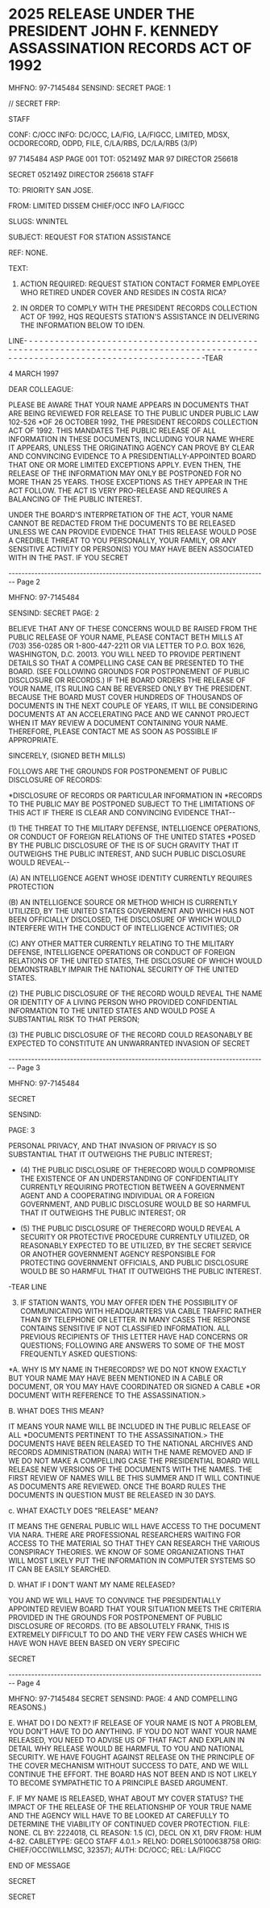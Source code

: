 # 2025 RELEASE UNDER THE PRESIDENT JOHN F. KENNEDY ASSASSINATION RECORDS ACT OF 1992

MHFNO: 97-7145484 SENSIND: SECRET PAGE: 1

// SECRET FRP:

STAFF

CONF: C/OCC INFO: DC/OCC, LA/FIG, LA/FIGCC, LIMITED, MDSX,
OCDORECORD, ODPD, FILE, C/LA/RBS, DC/LA/RB5 (3/P)

97 7145484 ASP PAGE 001
TOT: 052149Z MAR 97 DIRECTOR 256618

SECRET 052149Z DIRECTOR 256618
STAFF

TO: PRIORITY SAN JOSE.

FROM: LIMITED DISSEM CHIEF/OCC INFO LA/FIGCC

SLUGS: WNINTEL

SUBJECT: REQUEST FOR STATION ASSISTANCE

REF: NONE.

TEXT:

1. ACTION REQUIRED: REQUEST STATION CONTACT FORMER EMPLOYEE
   WHO RETIRED UNDER COVER AND RESIDES IN COSTA RICA?

2. IN ORDER TO COMPLY WITH THE PRESIDENT<JFK ASSASSINATION>
   RECORDS COLLECTION ACT OF 1992, HQS REQUESTS STATION'S ASSISTANCE
   IN DELIVERING THE INFORMATION BELOW TO IDEN.

LINE- - - - - - - - - - - - - - - - - - - - - - - - - - - - - - - - - - - - - - - - - - - - - - - - - - - - - - - - - - - - - - - - - - - - - - - - - - - - - - - - - - - - - - - - - - - - - - - - - - - - - - - - - - - - - - - - - - - - - - - - - - - - - - - - - - -TEAR

4 MARCH 1997

DEAR COLLEAGUE:

PLEASE BE AWARE THAT YOUR NAME APPEARS IN DOCUMENTS THAT ARE
BEING REVIEWED FOR RELEASE TO THE PUBLIC UNDER PUBLIC LAW 102-526
*OF 26 OCTOBER 1992, THE PRESIDENT<JOHN F. KENNEDY ASSASSINATION>
RECORDS COLLECTION ACT OF 1992. THIS MANDATES THE PUBLIC RELEASE
OF ALL INFORMATION IN THESE DOCUMENTS, INCLUDING YOUR NAME WHERE
IT APPEARS, UNLESS THE ORIGINATING AGENCY CAN PROVE BY CLEAR AND
CONVINCING EVIDENCE TO A PRESIDENTIALLY-APPOINTED BOARD THAT ONE
OR MORE LIMITED EXCEPTIONS APPLY. EVEN THEN, THE RELEASE OF THE
INFORMATION MAY ONLY BE POSTPONED FOR NO MORE THAN 25 YEARS.
THOSE EXCEPTIONS AS THEY APPEAR IN THE ACT FOLLOW. THE ACT IS
VERY PRO-RELEASE AND REQUIRES A BALANCING OF THE PUBLIC INTEREST.

UNDER THE BOARD'S INTERPRETATION OF THE ACT, YOUR NAME CANNOT
BE REDACTED FROM THE DOCUMENTS TO BE RELEASED UNLESS WE CAN
PROVIDE EVIDENCE THAT THIS RELEASE WOULD POSE A CREDIBLE THREAT TO
YOU PERSONALLY, YOUR FAMILY, OR ANY SENSITIVE ACTIVITY OR
PERSON(S) YOU MAY HAVE BEEN ASSOCIATED WITH IN THE PAST. IF YOU
SECRET


-------------------------------------------------------------------------------- Page 2

MHFNO: 97-7145484

SENSIND: SECRET PAGE: 2

BELIEVE THAT ANY OF THESE CONCERNS WOULD BE RAISED FROM THE PUBLIC RELEASE OF YOUR NAME, PLEASE CONTACT BETH MILLS AT (703) 356-0285 OR 1-800-447-2211 OR VIA LETTER TO P.O. BOX 1626, WASHINGTON, D.C. 20013. YOU WILL NEED TO PROVIDE PERTINENT DETAILS SO THAT A COMPELLING CASE CAN BE PRESENTED TO THE BOARD. (SEE FOLLOWING GROUNDS FOR POSTPONEMENT OF PUBLIC DISCLOSURE OR RECORDS.) IF THE BOARD ORDERS THE RELEASE OF YOUR NAME, ITS RULING CAN BE REVERSED ONLY BY THE PRESIDENT. BECAUSE THE BOARD MUST COVER HUNDREDS OF THOUSANDS OF DOCUMENTS IN THE NEXT COUPLE OF YEARS, IT WILL BE CONSIDERING DOCUMENTS AT AN ACCELERATING PACE AND WE CANNOT PROJECT WHEN IT MAY REVIEW A DOCUMENT CONTAINING YOUR NAME. THEREFORE, PLEASE CONTACT ME AS SOON AS POSSIBLE IF APPROPRIATE.

SINCERELY,
(SIGNED BETH MILLS)

FOLLOWS ARE THE GROUNDS FOR POSTPONEMENT OF PUBLIC DISCLOSURE OF RECORDS:

*DISCLOSURE OF <ASSASSINATION>RECORDS OR PARTICULAR INFORMATION IN *<ASSASSINATION>RECORDS TO THE PUBLIC MAY BE POSTPONED SUBJECT TO THE LIMITATIONS OF THIS ACT IF THERE IS CLEAR AND CONVINCING EVIDENCE THAT--

(1) THE THREAT TO THE MILITARY DEFENSE, INTELLIGENCE OPERATIONS, OR CONDUCT OF FOREIGN RELATIONS OF THE UNITED STATES *POSED BY THE PUBLIC DISCLOSURE OF THE <ASSASSINATION>IS OF SUCH GRAVITY THAT IT OUTWEIGHS THE PUBLIC INTEREST, AND SUCH PUBLIC DISCLOSURE WOULD REVEAL--

(A) AN INTELLIGENCE AGENT WHOSE IDENTITY CURRENTLY REQUIRES PROTECTION

(B) AN INTELLIGENCE SOURCE OR METHOD WHICH IS CURRENTLY UTILIZED, BY THE UNITED STATES GOVERNMENT AND WHICH HAS NOT BEEN OFFICIALLY DISCLOSED, THE DISCLOSURE OF WHICH WOULD INTERFERE WITH THE CONDUCT OF INTELLIGENCE ACTIVITIES; OR

(C) ANY OTHER MATTER CURRENTLY RELATING TO THE MILITARY DEFENSE, INTELLIGENCE OPERATIONS OR CONDUCT OF FOREIGN RELATIONS OF THE UNITED STATES, THE DISCLOSURE OF WHICH WOULD DEMONSTRABLY IMPAIR THE NATIONAL SECURITY OF THE UNITED STATES.

(2) THE PUBLIC DISCLOSURE OF THE <ASSASSINATION>RECORD WOULD REVEAL THE NAME OR IDENTITY OF A LIVING PERSON WHO PROVIDED CONFIDENTIAL INFORMATION TO THE UNITED STATES AND WOULD POSE A SUBSTANTIAL RISK TO THAT PERSON;

(3) THE PUBLIC DISCLOSURE OF THE <ASSASSINATION>RECORD COULD REASONABLY BE EXPECTED TO CONSTITUTE AN UNWARRANTED INVASION OF SECRET


-------------------------------------------------------------------------------- Page 3

MHFNO: 97-7145484

SECRET

SENSIND:

PAGE: 3

PERSONAL PRIVACY, AND THAT INVASION OF PRIVACY IS SO SUBSTANTIAL
THAT IT OUTWEIGHS THE PUBLIC INTEREST;

* (4) THE PUBLIC DISCLOSURE OF THE<ASSASSINATION>RECORD WOULD
  COMPROMISE THE EXISTENCE OF AN UNDERSTANDING OF CONFIDENTIALITY
  CURRENTLY REQUIRING PROTECTION BETWEEN A GOVERNMENT AGENT AND A
  COOPERATING INDIVIDUAL OR A FOREIGN GOVERNMENT, AND PUBLIC
  DISCLOSURE WOULD BE SO HARMFUL THAT IT OUTWEIGHS THE PUBLIC
  INTEREST; OR

* (5) THE PUBLIC DISCLOSURE OF THE<ASSASSINATION>RECORD WOULD
  REVEAL A SECURITY OR PROTECTIVE PROCEDURE CURRENTLY UTILIZED, OR
  REASONABLY EXPECTED TO BE UTILIZED, BY THE SECRET SERVICE OR
  ANOTHER GOVERNMENT AGENCY RESPONSIBLE FOR PROTECTING GOVERNMENT
  OFFICIALS, AND PUBLIC DISCLOSURE WOULD BE SO HARMFUL THAT IT
  OUTWEIGHS THE PUBLIC INTEREST.

-TEAR
LINE

3. IF STATION WANTS, YOU MAY OFFER IDEN THE POSSIBILITY OF
   COMMUNICATING WITH HEADQUARTERS VIA CABLE TRAFFIC RATHER THAN BY
   TELEPHONE OR LETTER. IN MANY CASES THE RESPONSE CONTAINS
   SENSITIVE IF NOT CLASSIFIED INFORMATION. ALL PREVIOUS RECIPIENTS
   OF THIS LETTER HAVE HAD CONCERNS OR QUESTIONS; FOLLOWING ARE
   ANSWERS TO SOME OF THE MOST FREQUENTLY ASKED QUESTIONS:

*A. WHY IS MY NAME IN THE<JFK ASSASSINATION>RECORDS?
WE DO NOT KNOW EXACTLY BUT YOUR NAME MAY HAVE BEEN MENTIONED IN A
CABLE OR DOCUMENT, OR YOU MAY HAVE COORDINATED OR SIGNED A CABLE
*OR DOCUMENT WITH REFERENCE TO THE ASSASSINATION.>

B. WHAT DOES THIS MEAN?

IT MEANS YOUR NAME WILL BE INCLUDED IN THE PUBLIC RELEASE OF ALL
*DOCUMENTS PERTINENT TO THE ASSASSINATION.> THE DOCUMENTS HAVE BEEN
RELEASED TO THE NATIONAL ARCHIVES AND RECORDS ADMINISTRATION
(NARA) WITH THE NAME REMOVED AND IF WE DO NOT MAKE A COMPELLING
CASE THE PRESIDENTIAL BOARD WILL RELEASE NEW VERSIONS OF THE
DOCUMENTS WITH THE NAMES. THE FIRST REVIEW OF NAMES WILL BE THIS
SUMMER AND IT WILL CONTINUE AS DOCUMENTS ARE REVIEWED. ONCE THE
BOARD RULES THE DOCUMENTS IN QUESTION MUST BE RELEASED IN 30 DAYS.

c. WHAT EXACTLY DOES "RELEASE" MEAN?

IT MEANS THE GENERAL PUBLIC WILL HAVE ACCESS TO THE DOCUMENT VIA
NARA. THERE ARE PROFESSIONAL RESEARCHERS WAITING FOR ACCESS TO
THE MATERIAL SO THAT THEY CAN RESEARCH THE VARIOUS CONSPIRACY
THEORIES. WE KNOW OF SOME ORGANIZATIONS THAT WILL MOST LIKELY PUT
THE INFORMATION IN COMPUTER SYSTEMS SO IT CAN BE EASILY SEARCHED.

D. WHAT IF I DON'T WANT MY NAME RELEASED?

YOU AND WE WILL HAVE TO CONVINCE THE PRESIDENTIALLY APPOINTED
REVIEW BOARD THAT YOUR SITUATION MEETS THE CRITERIA PROVIDED IN
THE GROUNDS FOR POSTPONEMENT OF PUBLIC DISCLOSURE OF RECORDS. (TO
BE ABSOLUTELY FRANK, THIS IS EXTREMELY DIFFICULT TO DO AND THE
VERY FEW CASES WHICH WE HAVE WON HAVE BEEN BASED ON VERY SPECIFIC

SECRET


-------------------------------------------------------------------------------- Page 4

MHFNO: 97-7145484                                                         SECRET
SENSIND:                                                                                   PAGE: 4
AND COMPELLING REASONS.)

E. WHAT DO I DO NEXT?
IF RELEASE OF YOUR NAME IS NOT A PROBLEM, YOU DON'T HAVE TO DO
ANYTHING. IF YOU DO NOT WANT YOUR NAME RELEASED, YOU NEED TO
ADVISE US OF THAT FACT AND EXPLAIN IN DETAIL WHY RELEASE WOULD BE
HARMFUL TO YOU AND NATIONAL SECURITY. WE HAVE FOUGHT AGAINST
RELEASE ON THE PRINCIPLE OF THE COVER MECHANISM WITHOUT SUCCESS TO
DATE, AND WE WILL CONTINUE THE EFFORT. THE BOARD HAS NOT BEEN AND
IS NOT LIKELY TO BECOME SYMPATHETIC TO A PRINCIPLE BASED
ARGUMENT.

F. IF MY NAME IS RELEASED, WHAT ABOUT MY COVER STATUS?
THE IMPACT OF THE RELEASE OF THE RELATIONSHIP OF YOUR TRUE NAME
AND THE AGENCY WILL HAVE TO BE LOOKED AT CAREFULLY TO DETERMINE
THE VIABILITY OF CONTINUED COVER PROTECTION.
FILE: NONE. CL BY: 2224018, CL REASON: 1.5 (C), DECL ON
X1, DRV FROM: HUM 4-82.
CABLETYPE: GECO STAFF 4.0.1.>
RELNO: DORELS0100638758
ORIG: CHIEF/OCC(WILLMSC, 32357); AUTH: DC/OCC; REL: LA/FIGCC

END OF MESSAGE

SECRET

SECRET
